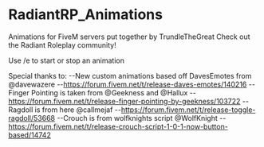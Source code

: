 # RadiantRP_Animations
Animations for FiveM servers put together by TrundleTheGreat
Check out the Radiant Roleplay community!

Use /e <animation> to start or stop an animation

Special thanks to:
--New custom animations based off DavesEmotes from @davewazere
--https://forum.fivem.net/t/release-daves-emotes/140216 
--Finger Pointing is taken from @Geekness and @Hallux
--https://forum.fivem.net/t/release-finger-pointing-by-geekness/103722
--Ragdoll is from here @callmejaf
--https://forum.fivem.net/t/release-toggle-ragdoll/53668
--Crouch is from wolfknights script @WolfKnight
--https://forum.fivem.net/t/release-crouch-script-1-0-1-now-button-based/14742
